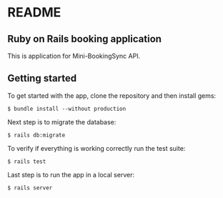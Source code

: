 # README

## Ruby on Rails booking application

This is application for Mini-BookingSync API.

## Getting started

To get started with the app, clone the repository and then install gems:

```
$ bundle install --without production
```

Next step is to migrate the database:

```
$ rails db:migrate
```

To verify if everything is working correctly run the test suite:
```
$ rails test
```

Last step is to run the app in a local server:

```
$ rails server
```